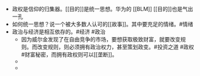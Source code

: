 - 政权是信仰的归集器。[[目的]]是统一思想。华为的 [[BLM]] [[目的]]也是气出一孔
- 如何统一思想？说一个被大多数人认可的[[故事]]。其中要充足的情绪。#情绪
- 政治与经济是相互依存的。#经济 #政治
	- 因为威尔金发现了在自由竞争的市场，要想获取极致财富，就要改变规则。而改变规则，则必须拥有政治权力，甚至策划政变。#投资之道 #政权 #财富秘密，而拥有政权则可以[[垄断]]。
	-
	-
